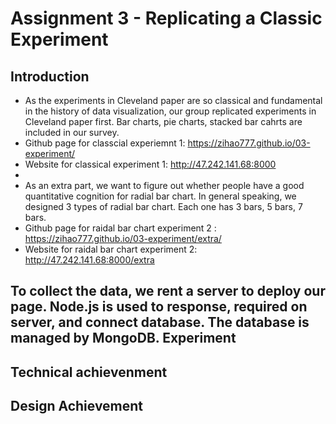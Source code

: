 Assignment 3 - Replicating a Classic Experiment  
===
Introduction
---
- As the experiments in Cleveland paper are so classical and fundamental in the history of data visualization, our group replicated experiments in Cleveland paper first. Bar charts, pie charts, stacked bar cahrts are included in our survey.
- Github page for classcial experiemnt 1: https://zihao777.github.io/03-experiment/
- Website for classical experiment 1: http://47.242.141.68:8000
- <br>
- As an extra part, we want to figure out whether people have a good quantitative cognition for radial bar chart. In general speaking, we designed 3 types of radial bar chart. Each one has 3 bars, 5 bars, 7 bars. 
- Github page for raidal bar chart experiment 2 : https://zihao777.github.io/03-experiment/extra/
- Website for raidal bar chart experiment 2:  http://47.242.141.68:8000/extra

To collect the data, we rent a server to deploy our page. Node.js is used to response, required on server, and connect database. The database is managed by MongoDB.
Experiment
---


## Technical achievenment

## Design Achievement







